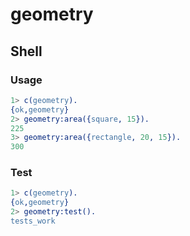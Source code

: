 # geometry
## Shell
### Usage
```erlang
1> c(geometry).
{ok,geometry}
2> geometry:area({square, 15}).
225
3> geometry:area({rectangle, 20, 15}).
300
```
### Test
```erlang
1> c(geometry).
{ok,geometry}
2> geometry:test().
tests_work
```
